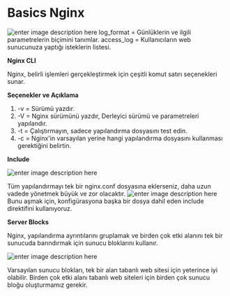﻿# Basics Nginx


![enter image description here](https://www.ruraldock.com/images/20190303165944572.png?%20X-oss-process=image/watermark,%20type_ZmFuZ3poZW5naGVpdGk,%20shadow_10,%20text_aHR0cHM6Ly9ibG9nLmNzZG4ubmV0L3lwcDkxenI%20=,%20size_16,%20color_FFFFFF,%20t_70)
log_format = Günlüklerin ve ilgili parametrelerin biçimini tanımlar.
access_log = Kullanıcıların web sunucunuza yaptığı isteklerin listesi.

**Nginx CLI**

Nginx, belirli işlemleri gerçekleştirmek için çeşitli komut satırı seçenekleri sunar.

**Seçenekler ve Açıklama**

 1. -v = Sürümü yazdır.
 2. -V = Nginx sürümünü yazdır, Derleyici sürümü ve parametreleri yapılandır.
 3. -t = Çalıştırmayın, sadece yapılandırma dosyasını test edin.
 4. -c = Nginx'in varsayılan yerine hangi yapılandırma dosyasını kullanması gerektiğini belirtin.

**Include**

![enter image description here](https://i.hizliresim.com/8fctye3.png)

Tüm yapılandırmayı tek bir nginx.conf dosyasına eklerseniz, daha uzun vadede yönetmek büyük ve zor olacaktır.
![enter image description here](https://miro.medium.com/max/1400/1*Jg-UHj1APjUBAsq4ZUO_-g.png)
Bunu aşmak için, konfigürasyona başka bir dosya dahil eden include direktifini kullanıyoruz.

**Server Blocks**

Nginx, yapılandırma ayrıntılarını gruplamak ve birden çok etki alanını tek bir sunucuda barındırmak için sunucu bloklarını kullanır.

![enter image description here](https://user-images.githubusercontent.com/32312712/61088623-b004c980-a430-11e9-8a8b-eb78856c90d9.png)

Varsayılan sunucu blokları, tek bir alan tabanlı web sitesi için yeterince iyi olabilir. Birden çok etki alanı tabanlı web siteleri için birden çok sunucu bloğu oluşturmamız gerekir.




